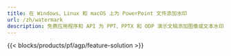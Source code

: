```yaml
---
title: 在 Windows、Linux 和 macOS 上为 PowerPoint 文件添加水印
url: /zh/watermark
description: 免费应用程序和 API 为 PPT、PPTX 和 ODP 演示文稿添加图像或文本水印
---
```


{{< blocks/products/pf/agp/feature-solution >}} 

